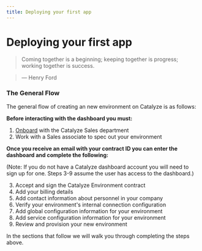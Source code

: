 ```yaml
---
title: Deploying your first app
---
```


# Deploying your first app

> Coming together is a beginning; keeping together is progress; working together is success.

> — Henry Ford


### The General Flow

The general flow of creating an new environment on Catalyze is as follows:

**Before interacting with the dashboard you must:**

1. [Onboard](https://catalyze.io/signup/paas) with the Catalyze Sales department
2. Work with a Sales associate to spec out your environment

**Once you receive an email with your contract ID you can enter the dashboard and complete the following:**

(Note: If you do not have a Catalyze dashboard account you will need to sign up for one. Steps 3-9 assume the user has access to the dashboard.)

3. Accept and sign the Catalyze Environment contract
4. Add your billing details
5. Add contact information about personnel in your company
6. Verify your environment's internal connection configuration
7. Add global configuration information for your environment
8. Add service configuration information for your environment
9. Review and provision your new environment

In the sections that follow we will walk you through completing the steps above.
